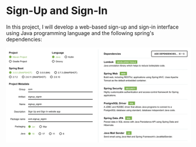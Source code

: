 # Sign-Up and Sign-In
In this project, I will develop a web-based sign-up and sign-in interface using Java programming language and the following spring's dependencies:

![](./pictures/dependencies.png)
